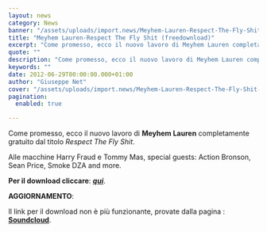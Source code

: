 ```yaml
---
layout: news
category: News
banner: "/assets/uploads/import.news/Meyhem-Lauren-Respect-The-Fly-Shit-608x6081.jpg"
title: "Meyhem Lauren-Respect The Fly Shit (freedownload)"
excerpt: "Come promesso, ecco il nuovo lavoro di Meyhem Lauren completamente gratuito dal titolo Respect The Fly Shit. Alle macchine Harry Fraud e Tommy Mas, special guests: Action Bronson, Sean Price, Smoke DZA and more.   Per il download cliccare: qui. AGGIORNAMENTO: Il link per il download non è più funzionante, provate dalla pagina : Soundcloud. [&hellip"
quote: ""
description: "Come promesso, ecco il nuovo lavoro di Meyhem Lauren completamente gratuito dal titolo Respect The Fly Shit. Alle macchine Harry Fraud e Tommy Mas, special guests: Action Bronson, Sean Price, Smoke DZA and more.   Per il download cliccare: qui. AGGIORNAMENTO: Il link per il download non è più funzionante, provate dalla pagina : Soundcloud. [&hellip"
keywords: ""
date: 2012-06-29T00:00:00.000+01:00
author: "Giuseppe Net"
cover: "/assets/uploads/import.news/Meyhem-Lauren-Respect-The-Fly-Shit-608x6081.jpg"
pagination:
  enabled: true

---
```


Come promesso, ecco il nuovo lavoro di **Meyhem Lauren** completamente gratuito dal titolo _Respect The Fly Shit_.

Alle macchine Harry Fraud e Tommy Mas, special guests: Action Bronson, Sean Price, Smoke DZA and more.

[](https://hotmc.com/meyhem-lauren-respect-the-fly-shit-freedownload/respecttheflyback/)

**Per il download cliccare**: [**_qui_**](https://www.sendspace.com/file/ptpb5b).

**AGGIORNAMENTO**:

Il link per il download non è più funzionante, provate dalla pagina : [**Soundcloud**](https://w.soundcloud.com/player/?url=http%3A%2F%2Fapi.soundcloud.com%2Fplaylists%2F2166626%3Fsecret%5Ftoken%3Ds-AfofZ&show%5Fartwork=true&secret%5Furl=true).